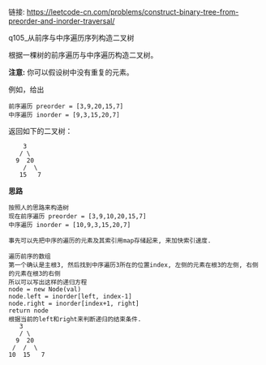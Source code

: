 链接:   https://leetcode-cn.com/problems/construct-binary-tree-from-preorder-and-inorder-traversal/

q105_从前序与中序遍历序列构造二叉树

根据一棵树的前序遍历与中序遍历构造二叉树。

**注意:**
		你可以假设树中没有重复的元素。

例如，给出

```
前序遍历 preorder = [3,9,20,15,7]
中序遍历 inorder = [9,3,15,20,7]

```

返回如下的二叉树：

```
    3
   / \
  9  20
    /  \
   15   7
```

**思路**

```
按照人的思路来构造树
现在前序遍历 preorder = [3,9,10,20,15,7]
中序遍历 inorder = [10,9,3,15,20,7]

事先可以先把中序的遍历的元素及其索引用map存储起来, 来加快索引速度.

遍历前序的数组
第一个确认是主根3, 然后找到中序遍历3所在的位置index, 左侧的元素在根3的左侧, 右侧的元素在根3的右侧
所以可以写出这样的递归方程
node = new Node(val)
node.left = inorder[left, index-1]
node.right = inorder[index+1, right]
return node
根据当前的left和right来判断递归的结束条件.
   3
   / \
  9  20
 /  /  \
10  15   7
```







